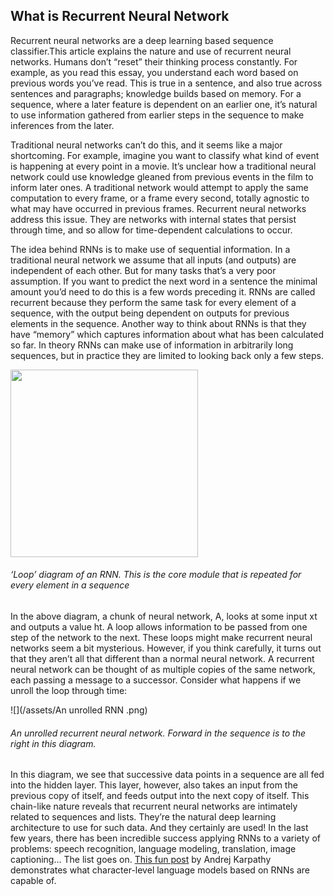 ## What is Recurrent Neural Network

Recurrent neural networks are a deep learning based sequence classifier.This article explains the nature and use of recurrent neural networks.
Humans don’t “reset” their thinking process constantly. For example, as you read this essay, you understand each word based on previous words you’ve read. This is true in a sentence, and also true across sentences and paragraphs; knowledge builds based on memory. For a sequence, where a later feature is dependent on an earlier one, it’s natural to use information gathered from earlier steps in the sequence to make inferences from the later.

Traditional neural networks can’t do this, and it seems like a major shortcoming. For example, imagine you want to classify what kind of event is happening at every point in a movie. It’s unclear how a traditional neural network could use knowledge gleaned from previous events in the film to inform later ones. A traditional network would attempt to apply the same computation to every frame, or a frame every second, totally agnostic to what may have occurred in previous frames. Recurrent neural networks address this issue. They are networks with internal states that persist through time, and so allow for time-dependent calculations to occur.

The idea behind RNNs is to make use of sequential information. In a traditional neural network we assume that all inputs (and outputs) are independent of each other. But for many tasks that’s a very poor assumption. If you want to predict the next word in a sentence the minimal amount you’d need to do this is a few words preceding it. RNNs are called recurrent because they perform the same task for every element of a sequence, with the output being dependent on outputs for previous elements in the sequence. Another way to think about RNNs is that they have “memory” which captures information about what has been calculated so far. In theory RNNs can make use of information in arbitrarily long sequences, but in practice they are limited to looking back only a few steps.

<img src="/assets/A rolled up RNN.png" width="300" width="190" />

###### ‘Loop’ diagram of an RNN. This is the core module that is repeated for every element in a sequence

In the above diagram, a chunk of neural network, A, looks at some input xt and outputs a value ht. A loop allows information to be passed from one step of the network to the next. These loops might make recurrent neural networks seem a bit mysterious. However, if you think carefully, it turns out that they aren’t all that different than a normal neural network. A recurrent neural network can be thought of as multiple copies of the same network, each passing a message to a successor. Consider what happens if we unroll the loop through time:

![](/assets/An unrolled RNN .png)

###### An unrolled recurrent neural network. Forward in the sequence is to the right in this diagram.

In this diagram, we see that successive data points in a sequence are all fed into the hidden layer. This layer, however, also takes an input from the previous copy of itself, and feeds output into the next copy of itself. This chain-like nature reveals that recurrent neural networks are intimately related to sequences and lists. They’re the natural deep learning architecture to use for such data. And they certainly are used! In the last few years, there has been incredible success applying RNNs to a variety of problems: speech recognition, language modeling, translation, image captioning… The list goes on.  [This fun post](http://karpathy.github.io/2015/05/21/rnn-effectiveness/) by Andrej Karpathy demonstrates what character-level language models based on RNNs are capable of.
